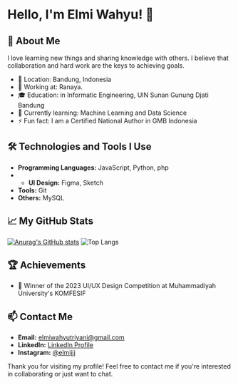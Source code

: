 # Hello, I'm Elmi Wahyu! 👋


## 🚀 About Me
 I love learning new things and sharing knowledge with others. I believe that collaboration and hard work are the keys to achieving goals.

- 📍 Location: Bandung, Indonesia
- 💼 Working at: Ranaya.
- 🎓 Education:  in Informatic Engineering, UIN Sunan Gunung Djati Bandung
- 🌱 Currently learning: Machine Learning and Data Science
- ⚡ Fun fact: I am a Certified National Author in GMB Indonesia

## 🛠️ Technologies and Tools I Use
- **Programming Languages:** JavaScript, Python, php
- - **UI Design:** Figma, Sketch
- **Tools:** Git
- **Others:** MySQL

## 📈 My GitHub Stats
[![Anurag's GitHub stats](https://github-readme-stats.vercel.app/api?username=elmiwahyu)](https://github.com/anuraghazra/github-readme-stats)
![Top Langs](https://github-readme-stats.vercel.app/api/top-langs/?username=anuraghazra&layout=compact)

## 🏆 Achievements
- 🥇 Winner of the 2023 UI/UX Design Competition at Muhammadiyah University's KOMFESIF


## 📫 Contact Me
- **Email:** elmiwahyutriyani@gmail.com
- **LinkedIn:** [LinkedIn Profile](https://www.linkedin.com/in/elmiwahyu)
- **Instagram:** [@elmijjj](https://www.instagram.com/elmijjj/)


Thank you for visiting my profile! Feel free to contact me if you're interested in collaborating or just want to chat.
